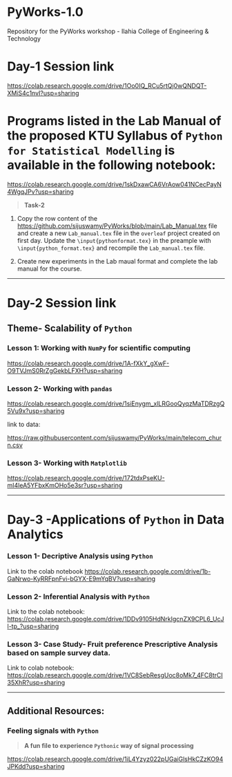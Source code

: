 # PyWorks-1.0
Repository for the PyWorks workshop - Ilahia College of Engineering &amp; Technology

# Day-1 Session link

<https://colab.research.google.com/drive/1Oo0IQ_RCu5rtQj0wQNDQT-XMiS4c1nvI?usp=sharing>

# Programs listed in the Lab Manual of the proposed KTU Syllabus of `Python for Statistical Modelling` is available in the following notebook:

<https://colab.research.google.com/drive/1skDxawCA6VrAow041NCecPayN4WgqJPv?usp=sharing>

>**Task-2**
1. Copy the row content of the <https://github.com/sijuswamy/PyWorks/blob/main/Lab_Manual.tex> file and create a new `Lab_manual.tex` file in the `overleaf` project created on first day. Update the `\input{pythonformat.tex}` in the preample with `\input{python_format.tex}` and recompile the `Lab_manual.tex` file.

2. Create new experiments in the Lab maual format and complete the lab manual for the course.
---
# Day-2 Session link

## Theme- Scalability of `Python`

### Lesson 1: Working with `NumPy` for scientific computing

<https://colab.research.google.com/drive/1A-fXkY_gXwF-O9TVJmS0RrZgGekbLFXH?usp=sharing>

### Lesson 2- Working with `pandas`

<https://colab.research.google.com/drive/1siEnygm_xlLRGooQyqzMaTDRzgQ5Vu9x?usp=sharing>

link to data:

https://raw.githubusercontent.com/sijuswamy/PyWorks/main/telecom_churn.csv

### Lesson 3- Working with `Matplotlib`
<https://colab.research.google.com/drive/172tdxPseKU-mI4leA5YFbxKmOHo5e3sr?usp=sharing>

---
# Day-3 -Applications of `Python` in Data Analytics 

### Lesson 1- Decriptive Analysis using `Python`
Link to the colab notebook
<https://colab.research.google.com/drive/1b-GaNrwo-KyRRFpnFvi-bGYX-E9mYqBV?usp=sharing>

### Lesson 2- Inferential Analysis with `Python`

Link to the colab notebook:
<https://colab.research.google.com/drive/1DDv9105HdNrkIgcnZX9CPL6_UcJl-tp_?usp=sharing>

### Lesson 3- Case Study- Fruit preference Prescriptive Analysis based on sample survey data.

Link to colab notebook:
<https://colab.research.google.com/drive/1VC8SebResgUoc8oMk7_4FC8trCI35XhR?usp=sharing>

---

## Additional Resources:

### Feeling signals with `Python`

>**A fun file to experience `Pythonic` way of signal processing**

<https://colab.research.google.com/drive/1iL4Yzyz022pUGaiGlsHkCZzKO94JPKdd?usp=sharing>
